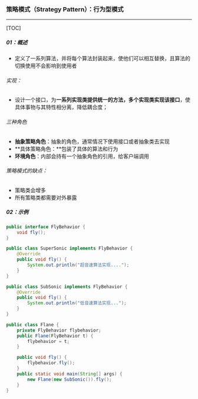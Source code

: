 ### 策略模式（Strategy Pattern）：行为型模式

------

[TOC]

##### 01：概述

- 定义了一系列算法，并将每个算法封装起来，使他们可以相互替换，且算法的切换使用不会影响到使用者

###### 实现：

- 设计一个接口，为**一系列实现类提供统一的方法，多个实现类实现该接口**，使具体事物与其特性相分离，降低耦合度；


###### 三种角色

- **抽象策略角色**：抽象的角色，通常情况下使用接口或者抽象类去实现
- **具体策略角色：**包装了具体的算法和行为
- **环境角色**：内部会持有一个抽象角色的引用，给客户端调用

###### 策略模式的缺点：

- 策略类会增多
- 所有策略类都需要对外暴露

##### 02：示例

```java
public interface FlyBehavior {
    void fly();
}

public class SuperSonic implements FlyBehavior {
    @Override
    public void fly() {
        System.out.println("超音速算法实现....");
    }
}

public class SubSonic implements FlyBehavior {
    @Override
    public void fly() {
        System.out.println("低音速算法实现...");
    }
}

public class Flane {
    private FlyBehavior flybehavior;
    public Flane(FlyBehavior t) {
        flybehavior = t;
    }

    public void fly() {
        flybehavior.fly();
    }
    public static void main(String[] args) {
        new Flane(new SubSonic()).fly();
    }
}
```

